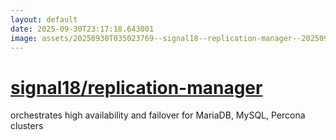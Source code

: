 ```yaml
---
layout: default
date: 2025-09-30T23:17:18.643001
image: assets/20250930T035023769--signal18--replication-manager--20250930T040954109--cropped.png
---
```


# [signal18/replication-manager](https://github.com/signal18/replication-manager)

orchestrates high availability and failover for MariaDB, MySQL, Percona clusters
